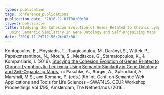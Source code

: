 ```yaml
---
types: publication
tags: conference_publications
publication_date: '2016-12-01T00:00:00'
layout: publication
title: Studying the Cohesion Evolution of Genes Related to Chronic Lymphocytic Leukemia
  Using Semantic Similarity in Gene Ontology and Self-Organizing Maps
date: '2016-11-29T12:56:26+02:00'
---
```

<p>Kontopoulos, E., Moysiadis, T., Tsagiopoulou, M., Darányi, S., Wittek, P., Papakonstantinou, N., Ntoufa, S., Meditskos, G., Stamatopoulos, K., &amp; Kompatsiaris, I. (2016). <a href="http://CEUR Workshop Proceedings Vol 1795">Studying the Cohesion Evolution of Genes Related to Chronic Lymphocytic Leukemia Using Semantic Similarity in Gene Ontology and Self-Organizing Maps</a>, In: Paschke, A., Burger, A., Splendiani, A., Marshall, M.S., and Romano, P. (eds.) 9th Int. Conf. on Semantic Web Applications and Tools for Life Sciences - SWAT4LS. CEUR Workshop Proceedings Vol 1795, Amsterdam, The Netherlands (2016).</p>
